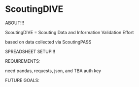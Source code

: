 # ScoutingDIVE

ABOUT!!!

ScoutingDIVE = Scouting Data and Information Validation Effort

based on data collected via ScoutingPASS

SPREADSHEET SETUP!!!


REQUIREMENTS:

need pandas, requests, json, and TBA auth key


FUTURE GOALS:
